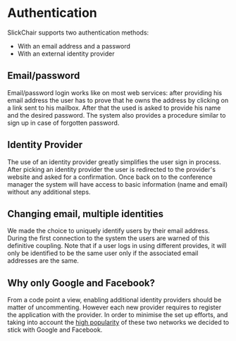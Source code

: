 Authentication
==============

SlickChair supports two authentication methods:
- With an email address and a password
- With an external identity provider

Email/password
--------------
Email/password login works like on most web services: after providing his
email address the user has to prove that he owns the address by clicking on a
link sent to his mailbox. After that  the used is asked to provide his name
and the desired password. The system also provides a procedure similar to sign
up in case of forgotten password.

Identity Provider
-----------------
The use of an identity provider greatly simplifies the user sign in process.
After picking an identity provider the user is redirected to the provider's
website and asked for a confirmation. Once back on to the conference manager
the system will have access to basic information (name and email) without any
additional steps.

Changing email, multiple identities
-----------------------------------
We made the choice to uniquely identify users by their email address. During
the first connection to the system the users are warned of this definitive
coupling. Note that if a user logs in using different provides, it will only
be identified to be the same user only if the associated email addresses are
the same.

Why only Google and Facebook?
-----------------------------
From a code point a view, enabling additional identity providers should be
matter of uncommenting. However each new provider requires to register the
application with the provider. In order to minimise the set up efforts, and
taking into account the [high popularity][1] of these two networks we decided
to stick with Google and Facebook.

[1]: http://www.google.com/trends/explore?q=Facebook,%20Google,%20Twitter,%20LinkedIn,%20GitHub